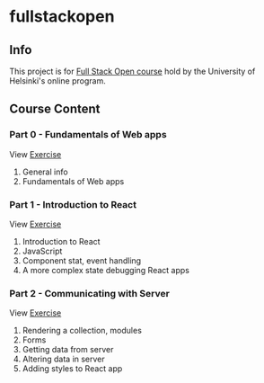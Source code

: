 # fullstackopen

## Info
This project is for [Full Stack Open course](https://fullstackopen.com/en/) hold by the University of Helsinki's online program.

## Course Content

### Part 0 - Fundamentals of Web apps
View [Exercise](./part0/README.md)
1. General info
2. Fundamentals of Web apps

### Part 1 -  Introduction to React
View [Exercise](./part1/README.md)
1. Introduction to React
2. JavaScript
3. Component stat, event handling
4. A more complex state debugging React apps

### Part 2 - Communicating with Server
View [Exercise](./part2/README.md)
1. Rendering a collection, modules
2. Forms
3. Getting data from server
4. Altering data in server
5. Adding styles to React app
